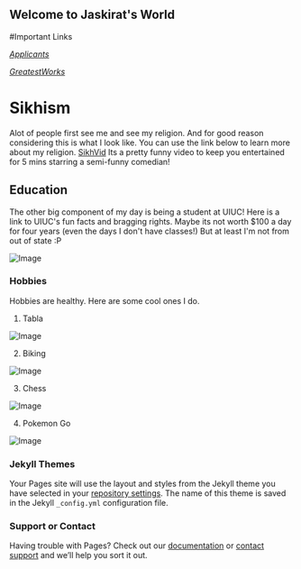 ## Welcome to Jaskirat's World

#Important Links

[*Applicants*](https://spazjaz98.github.io/jsingh/Applicants)

[*GreatestWorks*](https://spazjaz98.github.io/jsingh/GreatestWorks)


# Sikhism
Alot of people first see me and see my religion. 
And for good reason considering this is what I look like.
You can use the link below to learn more about my religion.
[SikhVid](https://www.youtube.com/watch?v=RskvZgc_s9g)
Its a pretty funny video to keep you entertained for 5 mins
starring a semi-funny comedian!

## Education
The other big component of my day is being a student at UIUC! 
Here is a link to UIUC's fun facts and bragging rights.
Maybe its not worth $100 a day for four years (even the days I don't have classes!)
But at least I'm not from out of state :P

![Image](http://identitystandards.illinois.edu/assets/images/i_mark_bold.png)


### Hobbies
Hobbies are healthy. 
Here are some cool ones I do.

1. Tabla

![Image](http://www.freepngimg.com/download/tabla/3-2-tabla-transparent.png)

2. Biking

![Image](https://encrypted-tbn0.gstatic.com/images?q=tbn:ANd9GcSFlOX_gef6N0-qu5xvi3D6R-GTaf9VXPOBqytwfworQGUVDc4V3A)

3. Chess

![Image](http://pngimg.com/uploads/chess/chess_PNG8435.png)

4. Pokemon Go

![Image](http://www.pngmart.com/files/2/Pokemon-Go-PNG-Image.png)





### Jekyll Themes

Your Pages site will use the layout and styles from the Jekyll theme you have selected in your [repository settings](https://github.com/Spazjaz98/jsingh/settings). The name of this theme is saved in the Jekyll `_config.yml` configuration file.

### Support or Contact

Having trouble with Pages? Check out our [documentation](https://help.github.com/categories/github-pages-basics/) or [contact support](https://github.com/contact) and we’ll help you sort it out.
